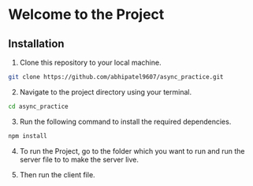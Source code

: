 # Welcome to the Project

## Installation

1. Clone this repository to your local machine.

```bash
git clone https://github.com/abhipatel9607/async_practice.git
```

2. Navigate to the project directory using your terminal.

```bash
cd async_practice
```

3. Run the following command to install the required dependencies.

```bash
npm install
```

4. To run the Project, go to the folder which you want to run and run the server file to to make the server live.

5. Then run the client file.
